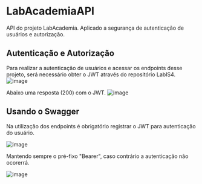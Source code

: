 # LabAcademiaAPI

API do projeto LabAcademia. Aplicado a segurança de autenticação de usuários e autorização.

## Autenticação e Autorização

Para realizar a autenticação de usuários e acessar os endpoints desse projeto, será necessário obter o JWT através do repositório LabIS4.
![image](https://github.com/igorbock/LabAcademiaAPI/assets/57839096/924ab2fd-a1c3-4a3a-9d1b-e4688b1ae0b1)

Abaixo uma resposta (200) com o JWT.
![image](https://github.com/igorbock/LabAcademiaAPI/assets/57839096/3f66bbb5-0a5a-4819-930a-bfd12e52d248)

## Usando o Swagger

Na utilização dos endpoints é obrigatório registrar o JWT para autenticação do usuário.

![image](https://github.com/igorbock/LabAcademiaAPI/assets/57839096/f0ad3ca1-cd1b-41d6-89cf-92921e8a2dbc)

Mantendo sempre o pré-fixo "Bearer", caso contrário a autenticação não ocorerrá.

![image](https://github.com/igorbock/LabAcademiaAPI/assets/57839096/4e493790-2872-4bbf-8d87-a0a491c66855)
